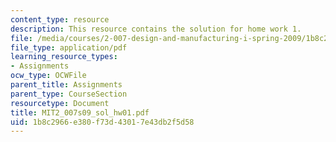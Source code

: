 ```yaml
---
content_type: resource
description: This resource contains the solution for home work 1.
file: /media/courses/2-007-design-and-manufacturing-i-spring-2009/1b8c2966e380f73d43017e43db2f5d58_MIT2_007s09_sol_hw01.pdf
file_type: application/pdf
learning_resource_types:
- Assignments
ocw_type: OCWFile
parent_title: Assignments
parent_type: CourseSection
resourcetype: Document
title: MIT2_007s09_sol_hw01.pdf
uid: 1b8c2966-e380-f73d-4301-7e43db2f5d58
---
```

